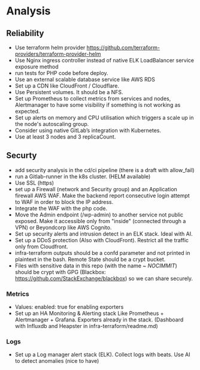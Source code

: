 # Analysis

## Reliability
* Use terraform helm provider https://github.com/terraform-providers/terraform-provider-helm
* Use Nginx ingress controller instead of native ELK LoadBalancer service exposure method
* run tests for PHP code before deploy.
* Use an external scalable database service like AWS RDS
* Set up a CDN like CloudFront / Cloudflare.
* Use Persistent volumes. It should be a NFS.
* Set up Prometheus to collect metrics from services and nodes, Alertmanager to have some visibility if something is not working as expected.
* Set up alerts on memory and CPU utilisation which triggers a scale up in the node's autoscaling group.
* Consider using native GitLab’s integration with Kubernetes.
* Use at least 3 nodes and 3 replicaCount.

## Securty

* add security analysis in the cd/ci pipeline (there is a draft with allow_fail)
* run a Gitlab-runner in the k8s cluster. (HELM available)
* Use SSL (https)
* set up a Firewall (network and Security group) and an Application firewall AWS WAF. Make the backend report consecutive login attempt to WAF in order to block the IP address.
* Integrate the WAF with the php code.
* Move the Admin endpoint (/wp-admin) to another service not public exposed. Make it accessible only from "inside" (connected through a VPN) or Beyondcorp like AWS Cognito.
* Set up security alerts and intrusion detect in an ELK stack. Ideal with AI.
* Set up a DDoS protection (Also with CloudFront). Restrict all the traffic only from Cloudfront.
* infra-terraform outputs should be a confd parameter and not printed in plaintext in the bash. Remote State should be a crypt bucket.
* Files with sensitive data in this repo (with the name ~ *NOCIMMIT*) should be crypt with GPG (Blackbox: https://github.com/StackExchange/blackbox) so we can share securely.

### Metrics

* Values: enabled: true for enabling exporters
* Set up an HA Monitoring & Alerting stack Like Prometheus + Alertmanager + Grafana. Exporters already in the stack. (Dashboard with Influxdb and Heapster in infra-terraform/readme.md)

### Logs

* Set up a Log manager alert stack (ELK). Collect logs with beats. Use AI to detect anomalies (nice to have)
